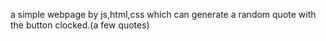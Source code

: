a simple webpage by js,html,css which can generate a random quote with the button clocked.(a few quotes)